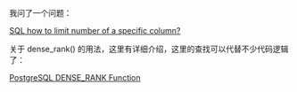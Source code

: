 


我问了一个问题：

[SQL how to limit number of a specific column?](https://stackoverflow.com/questions/68241174/sql-how-to-limit-number-of-a-specific-column/68241301#68241301)



关于 dense_rank() 的用法，这里有详细介绍，这里的查找可以代替不少代码逻辑了：

[PostgreSQL DENSE_RANK Function](https://www.postgresqltutorial.com/postgresql-dense_rank-function/)


